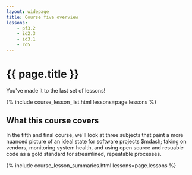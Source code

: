 ```yaml
---
layout: widepage
title: Course five overview
lessons:
    - pf3.2
    - id2.3
    - id3.1
    - ro5
---
```


# {{ page.title }}

You've made it to the last set of lessons!

{% include course_lesson_list.html lessons=page.lessons %}

## What this course covers

In the fifth and final course, we'll look at three subjects that paint a more nuanced picture of an ideal state for software projects $mdash; taking on vendors, monitoring system health, and using open source and resuable code as a gold standard for streamlined, repeatable processes. 

{% include course_lesson_summaries.html lessons=page.lessons %}